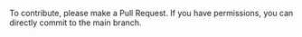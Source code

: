 To contribute, please make a Pull Request. If you have permissions, you can directly commit to the main branch.
